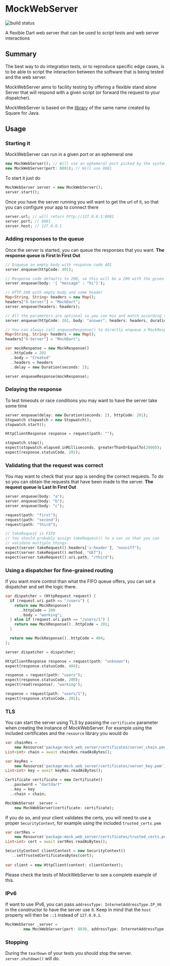 # MockWebServer
![build status](https://gitlab.com/Starcarr/MockWebServer/badges/master/build.svg)

A flexible Dart web server that can be used to script tests and web server interactions

## Summary

The best way to do integration tests, or to reproduce specific edge cases, is to
be able to script the interaction between the software that is being tested and the
web server.

MockWebServer aims to facility testing by offering a flexible stand alone
Server that will respond with a given script (or forward the request to your dispatcher).

MockWebServer is based on the 
[library](https://github.com/square/okhttp/tree/master/mockwebserver) 
of the same name created by Square for Java.

## Usage

### Starting it
MockWebServer can run in a given port or an ephemeral one
```dart
new MockWebServer(); // Will use an ephemeral port picked by the system
new MockWebServer(port: 8081); // Will use 8081
```

To start it just do
```dart
MockWebServer server = new MockWebServer();
server.start();
```

Once you have the server running you will want to get the url of it, so that you can
configure your app to connect there

```dart
server.url; // will return http://127.0.0.1:8081
server.port; // 8081
server.host; // 127.0.0.1
```

### Adding responses to the queue
Once the server is started, you can queue the responses that you want. **The response queue is 
First In First Out**

```dart
// Enqueue an empty body with response code 401
server.enqueue(httpCode: 401);

// Response code defaults to 200, so this will be a 200 with the given json as the body
server.enqueue(body: '{ "message" : "hi"}');

// HTTP 200 with empty body and some header
Map<String, String> headers = new Map();
headers["X-Server"] = "MockDart";
server.enqueue(headers: headers);

// All the parameters are optional so you can mix and match according to what you need
server.enqueue(httpCode: 201, body: "answer", headers: headers, duration: duration);

// You can always call enqueueResponse() to directly enqueue a MockResponse
Map<String, String> headers = new Map();
headers["X-Server"] = "MockDart";

var mockResponse = new MockResponse()
  ..httpCode = 201
  ..body = "Created"
  ..headers = headers
  ..delay = new Duration(seconds: 2);

server.enqueueResponse(mockResponse);
```

### Delaying the response
To test timeouts or race conditions you may want to have the server take some time

```dart
server.enqueue(delay: new Duration(seconds: 2), httpCode: 201);
Stopwatch stopwatch = new Stopwatch();
stopwatch.start();

HttpClientResponse response = request(path: "");

stopwatch.stop();
expect(stopwatch.elapsed.inMilliseconds, greaterThanOrEqualTo(2000));
expect(response.statusCode, 201);
```

### Validating that the request was correct
You may want to check that your app is sending the correct requests. To do so you can obtain the
requests that have been made to the server. **The request queue is Last In First Out**

```dart
server.enqueue(body: "a");
server.enqueue(body: "b");
server.enqueue(body: "c");

request(path: "first");
request(path: "second");
request(path: "third");

// takeRequest is FIFO
// You should probably assign takeRequest() to a var so that you can 
// validate multiple things.
expect(server.takeRequest().headers['x-header'], "nosniff");
expect(server.takeRequest().method, "GET");
expect(server.takeRequest().uri.path, "/third");
```

### Using a dispatcher for fine-grained routing

If you want more control than what the FIFO queue offers, you can set a dispatcher and set 
the logic there.

```dart
var dispatcher = (HttpRequest request) {
  if (request.uri.path == "/users") {
    return new MockResponse()
      ..httpCode = 200
      ..body = "working";
  } else if (request.uri.path == "/users/1") {
    return new MockResponse()..httpCode = 201;
  }

  return new MockResponse()..httpCode = 404;
};

server.dispatcher = dispatcher;

HttpClientResponse response = request(path: "unknown");
expect(response.statusCode, 404);

response = request(path: "users");
expect(response.statusCode, 200);
expect(read(response), "working");

response = request(path: "users/1");
expect(response.statusCode, 201);
```

### TLS
You can start the server using TLS by passing the `certificate` parameter 
when creating the instance of MockWebServer. For example using the included certificates and the
`resource` library you would do

```dart
var chainRes =
    new Resource('package:mock_web_server/certificates/server_chain.pem');
List<int> chain = await chainRes.readAsBytes();

var keyRes =
    new Resource('package:mock_web_server/certificates/server_key.pem');
List<int> key = await keyRes.readAsBytes();

Certificate certificate = new Certificate()
  ..password = "dartdart"
  ..key = key
  ..chain = chain;

MockWebServer _server =
    new MockWebServer(certificate: certificate);
```

If you do so, and your client validates the certs, you will need to use a
proper `SecurityContext`, for example using the included `trusted_certs.pem`

```dart
var certRes =
    new Resource('package:mock_web_server/certificates/trusted_certs.pem');
List<int> cert = await certRes.readAsBytes();

SecurityContext clientContext = new SecurityContext()
   ..setTrustedCertificatesBytes(cert);
    
var client = new HttpClient(context: clientContext);

```  

Please check the tests of MockWebServer to see a complete example of this.

### IPv6
If want to use IPv6, you can pass `addressType: InternetAddressType.IP_V6` in the 
constructor to have the server use it. Keep in mind that the `host` property 
will then be `::1` instead of `127.0.0.1`.  

```dart
MockWebServer _server =
        new MockWebServer(port: 8030, addressType: InternetAddressType.IP_V6);

```

### Stopping
During the `tearDown` of your tests you should stop the server. `server.shutdown()` will do.

